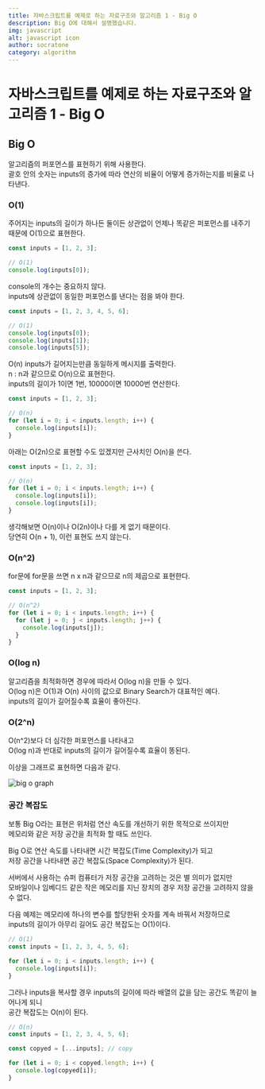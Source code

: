 ```yaml
---
title: 자바스크립트를 예제로 하는 자료구조와 알고리즘 1 - Big O
description: Big O에 대해서 설명했습니다.
img: javascript
alt: javascript icon
author: socratone
category: algorithm
---
```


# 자바스크립트를 예제로 하는 자료구조와 알고리즘 1 - Big O

## Big O

알고리즘의 퍼포먼스를 표현하기 위해 사용한다.  
괄호 안의 숫자는 inputs의 증가에 따라 연산의 비율이 어떻게 증가하는지를 비율로 나타낸다.

### O(1)
주어지는 inputs의 길이가 하나든 둘이든 상관없이 언제나 똑같은 퍼포먼스를 내주기 때문에 O(1)으로 표현한다.

```js
const inputs = [1, 2, 3];

// O(1)
console.log(inputs[0]);
```

console의 개수는 중요하지 않다.  
inputs에 상관없이 동일한 퍼포먼스를 낸다는 점을 봐야 한다.

```js
const inputs = [1, 2, 3, 4, 5, 6];

// O(1)
console.log(inputs[0]);
console.log(inputs[1]);
console.log(inputs[5]);
```

O(n)
inputs가 길어지는만큼 동일하게 메시지를 출력한다.  
n : n과 같으므로 O(n)으로 표현한다.  
inputs의 길이가 1이면 1번, 10000이면 10000번 연산한다.

```js
const inputs = [1, 2, 3];

// O(n)
for (let i = 0; i < inputs.length; i++) {
  console.log(inputs[i]);
}
```

아래는 O(2n)으로 표현할 수도 있겠지만 근사치인 O(n)을 쓴다.

```js
const inputs = [1, 2, 3];

// O(n)
for (let i = 0; i < inputs.length; i++) {
  console.log(inputs[i]);
  console.log(inputs[i]);
}
```

생각해보면 O(n)이나 O(2n)이나 다를 게 없기 때문이다.  
당연히 O(n + 1), 이런 표현도 쓰지 않는다.

### O(n^2)

for문에 for문을 쓰면 n x n과 같으므로 n의 제곱으로 표현한다.

```js
const inputs = [1, 2, 3];

// O(n^2)
for (let i = 0; i < inputs.length; i++) {
  for (let j = 0; j < inputs.length; j++) {
    console.log(inputs[j]);
  }
}
```

### O(log n)

알고리즘을 최적화하면 경우에 따라서 O(log n)을 만들 수 있다.  
O(log n)은 O(1)과 O(n) 사이의 값으로 Binary Search가 대표적인 예다.  
inputs의 길이가 길어질수록 효율이 좋아진다. 

### O(2^n)

O(n^2)보다 더 심각한 퍼포먼스를 나타내고  
O(log n)과 반대로 inputs의 길이가 길어질수록 효율이 똥된다.  

이상을 그래프로 표현하면 다음과 같다.

<img src="https://blog.kakaocdn.net/dn/WPxH6/btqYrF42VEi/6sQkfDcFr8BFKFuXaZ939k/img.png" alt="big o graph" style="max-width: 500px;">

### 공간 복잡도

보통 Big O라는 표현은 위처럼 연산 속도를 개선하기 위한 목적으로 쓰이지만  
메모리와 같은 저장 공간을 최적화 할 때도 쓰인다.

Big O로 연산 속도를 나타내면 시간 복잡도(Time Complexity)가 되고  
저장 공간을 나타내면 공간 복잡도(Space Complexity)가 된다.

서버에서 사용하는 슈퍼 컴퓨터가 저장 공간을 고려하는 것은 별 의미가 없지만  
모바일이나 임베디드 같은 작은 메모리를 지닌 장치의 경우 저장 공간을 고려하지 않을 수 없다.

다음 예제는 메모리에 하나의 변수를 할당한뒤 숫자를 계속 바꿔서 저장하므로  
inputs의 길이가 아무리 길어도 공간 복잡도는 O(1)이다.

```js
// O(1)
const inputs = [1, 2, 3, 4, 5, 6];

for (let i = 0; i < inputs.length; i++) {
  console.log(inputs[i]);
}
```

그러나 inputs을 복사할 경우 inputs의 길이에 따라 배열의 값을 담는 공간도 똑같이 늘어나게 되니  
공간 복잡도는 O(n)이 된다.

```js
// O(n)
const inputs = [1, 2, 3, 4, 5, 6];

const copyed = [...inputs]; // copy

for (let i = 0; i < copyed.length; i++) {
  console.log(copyed[i]);
}
```
